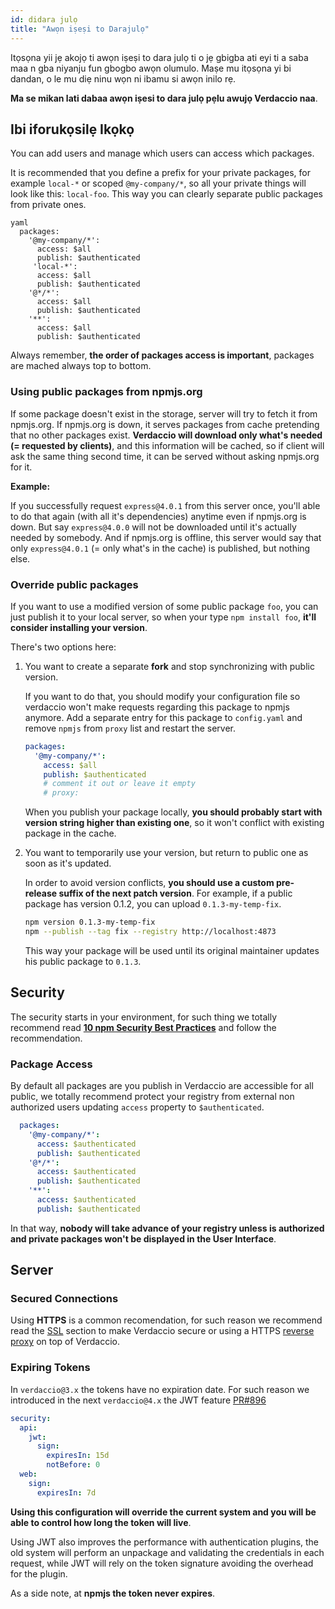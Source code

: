 ```yaml
---
id: didara julọ
title: "Awọn iṣeṣi to Darajulọ"
---
```


Itọsọna yii jẹ akojọ ti awọn iṣeṣi to dara julọ ti o jẹ gbigba ati eyi ti a saba maa n gba niyanju fun gbogbo awọn olumulo. Maṣe mu itọsọna yi bi dandan, o le mu diẹ ninu wọn ni ibamu si awọn inilo rẹ.

**Ma se mikan lati dabaa awọn iṣesi to dara julọ pẹlu awujọ Verdaccio naa**.

## Ibi iforukọsilẹ Ikọkọ

You can add users and manage which users can access which packages.

It is recommended that you define a prefix for your private packages, for example `local-*` or scoped `@my-company/*`, so all your private things will look like this: `local-foo`. This way you can clearly separate public packages from private ones.

    yaml
      packages:
        '@my-company/*':
          access: $all
          publish: $authenticated
         'local-*':
          access: $all
          publish: $authenticated
        '@*/*':
          access: $all
          publish: $authenticated
        '**':
          access: $all
          publish: $authenticated

Always remember, **the order of packages access is important**, packages are mached always top to bottom.

### Using public packages from npmjs.org

If some package doesn't exist in the storage, server will try to fetch it from npmjs.org. If npmjs.org is down, it serves packages from cache pretending that no other packages exist. **Verdaccio will download only what's needed (= requested by clients)**, and this information will be cached, so if client will ask the same thing second time, it can be served without asking npmjs.org for it.

**Example:**

If you successfully request `express@4.0.1` from this server once, you'll able to do that again (with all it's dependencies) anytime even if npmjs.org is down. But say `express@4.0.0` will not be downloaded until it's actually needed by somebody. And if npmjs.org is offline, this server would say that only `express@4.0.1` (= only what's in the cache) is published, but nothing else.

### Override public packages

If you want to use a modified version of some public package `foo`, you can just publish it to your local server, so when your type `npm install foo`, **it'll consider installing your version**.

There's two options here:

1. You want to create a separate **fork** and stop synchronizing with public version.
    
    If you want to do that, you should modify your configuration file so verdaccio won't make requests regarding this package to npmjs anymore. Add a separate entry for this package to `config.yaml` and remove `npmjs` from `proxy` list and restart the server.
    
    ```yaml
    packages:
      '@my-company/*':
        access: $all
        publish: $authenticated
        # comment it out or leave it empty
        # proxy:
    ```
    
    When you publish your package locally, **you should probably start with version string higher than existing one**, so it won't conflict with existing package in the cache.

2. You want to temporarily use your version, but return to public one as soon as it's updated.
    
    In order to avoid version conflicts, **you should use a custom pre-release suffix of the next patch version**. For example, if a public package has version 0.1.2, you can upload `0.1.3-my-temp-fix`.
    
    ```bash
    npm version 0.1.3-my-temp-fix
    npm --publish --tag fix --registry http://localhost:4873
    ```
    
    This way your package will be used until its original maintainer updates his public package to `0.1.3`.

## Security

The security starts in your environment, for such thing we totally recommend read **[10 npm Security Best Practices](https://snyk.io/blog/ten-npm-security-best-practices/)** and follow the recommendation.

### Package Access

By default all packages are you publish in Verdaccio are accessible for all public, we totally recommend protect your registry from external non authorized users updating `access` property to `$authenticated`.

```yaml
  packages:
    '@my-company/*':
      access: $authenticated
      publish: $authenticated
    '@*/*':
      access: $authenticated
      publish: $authenticated
    '**':
      access: $authenticated
      publish: $authenticated
   ```

In that way, **nobody will take advance of your registry unless is authorized and private packages won't be displayed in the User Interface**.

## Server

### Secured Connections

Using **HTTPS** is a common recomendation, for such reason we recommend read the [SSL](ssl.md) section to make Verdaccio secure or using a HTTPS [reverse proxy](reverse-proxy.md) on top of Verdaccio.

### Expiring Tokens

In `verdaccio@3.x` the tokens have no expiration date. For such reason we introduced in the next `verdaccio@4.x` the JWT feature [PR#896](https://github.com/verdaccio/verdaccio/pull/896)

```yaml
security:
  api:
    jwt:
      sign:
        expiresIn: 15d
        notBefore: 0
  web:
    sign:
      expiresIn: 7d
```

**Using this configuration will override the current system and you will be able to control how long the token will live**.

Using JWT also improves the performance with authentication plugins, the old system will perform an unpackage and validating the credentials in each request, while JWT will rely on the token signature avoiding the overhead for the plugin.

As a side note, at **npmjs the token never expires**.